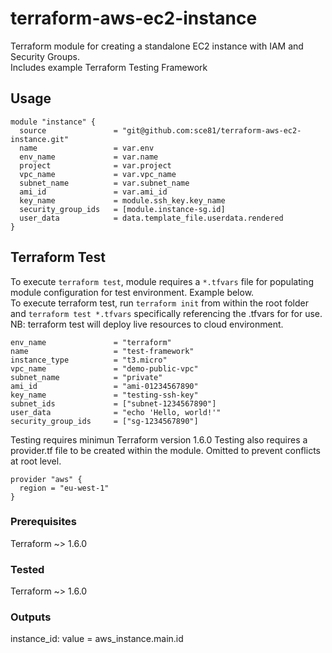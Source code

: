 # terraform-aws-ec2-instance
Terraform module for creating a standalone EC2 instance with IAM and Security Groups.  
Includes example Terraform Testing Framework



## Usage

    module "instance" {
      source               = "git@github.com:sce81/terraform-aws-ec2-instance.git"
      name                 = var.env
      env_name             = var.name
      project              = var.project
      vpc_name             = var.vpc_name
      subnet_name          = var.subnet_name
      ami_id               = var.ami_id
      key_name             = module.ssh_key.key_name
      security_group_ids   = [module.instance-sg.id]
      user_data            = data.template_file.userdata.rendered
    }


## Terraform Test
To execute `terraform test`, module requires a `*.tfvars` file for populating module configuration for test environment. Example below.  
To execute terraform test, run `terraform init` from within the root folder and `terraform test *.tfvars` specifically referencing the .tfvars for for use.
NB: terraform test will deploy live resources to cloud environment.

    env_name               = "terraform"
    name                   = "test-framework"
    instance_type          = "t3.micro"
    vpc_name               = "demo-public-vpc"
    subnet_name            = "private"
    ami_id                 = "ami-01234567890"
    key_name               = "testing-ssh-key"
    subnet_ids             = ["subnet-1234567890"]
    user_data              = "echo 'Hello, world!'"
    security_group_ids     = ["sg-1234567890"]

Testing requires minimun Terraform version 1.6.0
Testing also requires a provider.tf file to be created within the module. Omitted to prevent conflicts at root level. 


    provider "aws" {
      region = "eu-west-1"
    }

### Prerequisites

Terraform ~> 1.6.0

### Tested

Terraform ~> 1.6.0

### Outputs

instance_id: value = aws_instance.main.id
